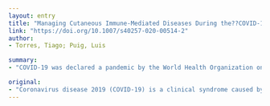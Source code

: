 ```yaml
---
layout: entry
title: "Managing Cutaneous Immune-Mediated Diseases During the??COVID-19 Pandemic"
link: "https://doi.org/10.1007/s40257-020-00514-2"
author:
- Torres, Tiago; Puig, Luis

summary:
- "COVID-19 was declared a pandemic by the World Health Organization on 11 March, 2020. SARS-CoV-2 infection in severe cases involves the host response as an important contributor to the disease process and tissue damage. The primary immune response leads to viral clearance in the majority of cases."

original:
- "Coronavirus disease 2019 (COVID-19) is a clinical syndrome caused by a novel coronavirus called severe acute respiratory syndrome coronavirus 2??(SARS-CoV-2). COVID-19 has spread rapidly worldwide and has been shown to have a wide spectrum of severity. COVID-19 has become a public health emergency of relevant international concern, and it was declared a pandemic by the World Health Organization on 11 March, 2020. SARS-CoV-2 infection in severe cases involves the host response as an important contributor to the disease process and tissue damage, mainly due to dysregulated and excessive innate immune responses. The primary immune response leads to viral clearance in the majority of cases. However, in a subgroup of patients, the secondary immune response may be exaggerated, leading to inflammatory-induced lung injury and other complications including pneumonitis, acute respiratory distress syndrome, respiratory failure, shock, organ failure, and potentially death. Several cutaneous immune-mediated diseases, including psoriasis, atopic dermatitis, and hidradenitis suppurativa, are therapeutically managed with biologic and non-biologic immunosuppressive and immunomodulatory drugs. The outbreak of COVID-19 affects the management of these chronic conditions, not only for those who are already receiving treatment but also for those who are about to start a new treatment to control their disease. In this article, the management of cutaneous immune-mediated diseases during the COVID-19 pandemic is discussed."
---
```


